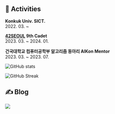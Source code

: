 ## 🌌 Activities

**Konkuk Univ. SICT.**  
2022\. 03\. ~  

**[42SEOUL](https://42seoul.kr/seoul42/main/view) 9th Cadet**  
2023\. 03\. ~  2024\. 01\.

**건국대학교 컴퓨터공학부 알고리즘 동아리 AlKon Mentor**  
2023\. 03\. ~ 2023\. 07\.

![GitHub stats](https://github-readme-stats.vercel.app/api?username=j30ngwoo&show_icons=true&theme=tokyonight&count_private=true)

![GitHub Streak](https://github-readme-streak-stats.herokuapp.com/?user=j30ngwoo&theme=tokyonight)

## ✍ Blog
<a href="https://j30ngwoo.tistory.com">
<img src="https://img.shields.io/badge/Tistory-eb531f?style=flat-square&logo=Tistory&logoColor=white" />

<!--
**j30ngwoo/j30ngwoo** is a ✨ _special_ ✨ repository because its `README.md` (this file) appears on your GitHub profile.

Here are some ideas to get you started:

- 🔭 I’m currently working on ...
- 🌱 I’m currently learning ...
- 👯 I’m looking to collaborate on ...
- 🤔 I’m looking for help with ...
- 💬 Ask me about ...
- 📫 How to reach me: ...
- 😄 Pronouns: ...
- ⚡ Fun fact: ...
-->
